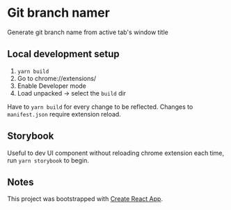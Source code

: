 # Git branch namer

Generate git branch name from active tab's window title

## Local development setup

1. `yarn build`
1. Go to chrome://extensions/
1. Enable Developer mode
1. Load unpacked -> select the `build` dir

Have to `yarn build` for every change to be reflected. Changes to `manifest.json` require extension reload.

## Storybook

Useful to dev UI component without reloading chrome extension each time, run `yarn storybook` to begin.

## Notes

This project was bootstrapped with [Create React App](https://github.com/facebook/create-react-app).
